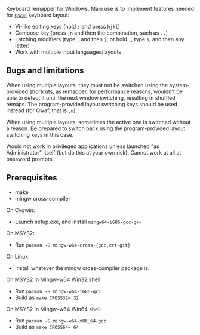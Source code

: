 Keyboard remapper for Windows. Main use is to implement features needed for
[qwaf] keyboard layout:
- Vi-like editing keys (hold `;` and press `hjkl`)
- Compose key (press `,n` and then the combination, such as `..`)
- Latching modifiers (type `,` and then `j`; or hold `;`, type `s`, and then any letter)
- Work with multiple input languages/layouts

[qwaf]: https://github.com/forgottenswitch/qwaf

Bugs and limitations
--------------------
When using multiple layouts, they must not be switched using the
system-provided shortcuts, as remapper, for performance reasons, wouldn't be
able to detect it until the next window switching, resulting in shuffled
remaps.  The program-provided layout switching keys should be used instead (for
Qwaf, that is `,m`).

When using multiple layouts, sometimes the active one is switched without a
reason.  Be prepared to switch back using the program-provided layout switching
keys in this case.

Would not work in privileged applications unless launched "as Administrator"
itself (but do this at your own risk).  Cannot work at all at password prompts.

Prerequisites
-------------
- make
- mingw cross-compiler

On Cygwin:
- Launch setup.exe, and install `mingw64-i686-gcc-g++`

On MSYS2:
- Run `pacman -S mingw-w64-cross-{gcc,crt-git}`

On Linux:
- Install whatever the mingw cross-compiler package is.

On MSYS2 in Mingw-w64 Win32 shell:
- Run `pacman -S mingw-w64-i686-gcc`
- Build as `make CROSS32= 32`

On MSYS2 in Mingw-w64 Win64 shell:
- Run `pacman -S mingw-w64-x86_64-gcc`
- Build as `make CROSS64= 64`
